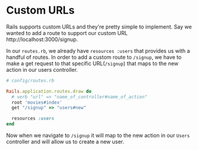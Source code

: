# Custom URLs

Rails supports custom URLs and they're pretty simple to implement.
Say we wanted to add a route to support our custom URL
http://localhost:3000/signup.

In our `routes.rb`, we already have `resources :users` that provides us with a handful of routes. In order to add a custom route to `/signup`, we have to make a get request to that specific URL(`/signup`) that maps to the new action in our users controller.

```ruby
# config/routes.rb

Rails.application.routes.draw do
  # verb "url" => "name_of_controller#name_of_action"
  root 'movies#index'
  get "/signup" => "users#new"

  resources :users
end
```
Now when we navigate to `/signup` it will map to the new action in our `Users` controller and will allow us to create a new user.

